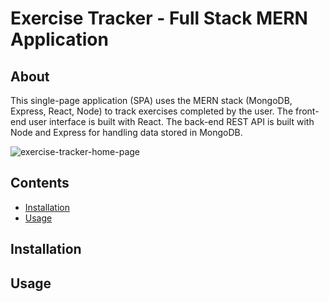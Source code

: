 # Exercise Tracker - Full Stack MERN Application

## About 
This single-page application (SPA) uses the MERN stack (MongoDB, Express, React, Node) to track exercises completed by the user. The front-end user interface is built with React. The back-end REST API is built with Node and Express for handling data stored in MongoDB. 

![exercise-tracker-home-page](https://github.com/Richelle-T/exercise-tracker/assets/116057301/2137f41e-0262-4998-b0d5-7062c8d25dfd)




## Contents
- [Installation](#installation)
- [Usage](#usage)

## Installation


## Usage




